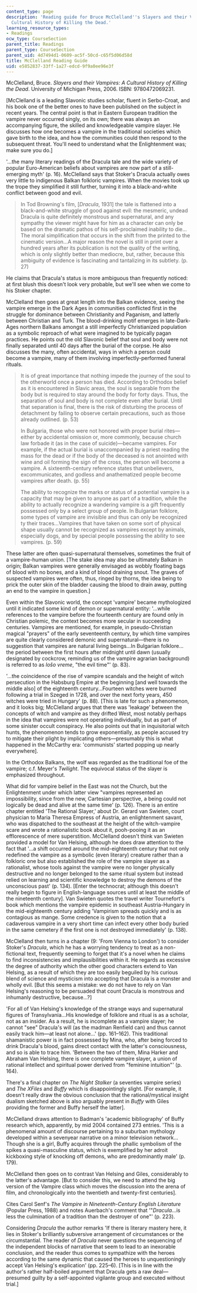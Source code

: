 ```yaml
---
content_type: page
description: 'Reading guide for Bruce McClelland''s Slayers and their Vampires: A
  Cultural History of Killing the Dead.'
learning_resource_types:
- Readings
ocw_type: CourseSection
parent_title: Readings
parent_type: CourseSection
parent_uid: 4d7494d1-0609-ac5f-50cd-c65f5d06d58d
title: McClelland Reading Guide
uid: e5852837-33ff-1a27-edcd-9f9a0ee96e3f
---
```


McClelland, Bruce. _Slayers and their Vampires: A Cultural History of Killing the Dead_. University of Michigan Press, 2006. ISBN: 9780472069231. 

\[McClelland is a leading Slavonic studies scholar, fluent in Serbo-Croat, and his book one of the better ones to have been published on the subject in recent years. The central point is that in Eastern European tradition the vampire never occurred singly, on its own; there was always an accompanying figure, the skilled and knowledgeable vampire slayer. He discusses how one becomes a vampire in the traditional societies which gave birth to the idea, and how the communities could then respond to the subsequent threat. You'll need to understand what the Enlightenment was; make sure you do.\]

'…the many literary readings of the Dracula tale and the wide variety of popular Euro-American beliefs about vampires are now part of a still-emerging myth' (p. 16). McClelland says that Stoker's Dracula actually owes very little to indigenous Balkan folkloric vampires. When the movies took up the trope they simplified it still further, turning it into a black-and-white conflict between good and evil.

> In Tod Browning's film, \[_Dracula_, 1931\] the tale is flattened into a black-and-white struggle of good against evil: the mesmeric, undead Dracula is quite definitely monstrous and supernatural, and any sympathy the viewer might have for him as a character can only be based on the dramatic pathos of his self-proclaimed inability to die…The moral simplification that occurs in the shift from the printed to the cinematic version…A major reason the novel is still in print over a hundred years after its publication is not the quality of the writing, which is only slightly better than mediocre, but, rather, because this ambiguity of evidence is fascinating and tantalizing in its subtlety. (p. 27)

He claims that Dracula's status is more ambiguous than frequently noticed: at first blush this doesn't look very probable, but we'll see when we come to his Stoker chapter.

McClelland then goes at great length into the Balkan evidence, seeing the vampire emerge in the Dark Ages in communities conflicted first in the struggle for dominance between Christianity and Paganism, and latterly between Christian and Turk. The blood-drinking motif emerges in late-Dark-Ages northern Balkans amongst a still imperfectly Christianized population as a symbolic reproach of what were imagined to be typically pagan practices. He points out the old Slavonic belief that soul and body were not finally separated until 40 days after the burial of the corpse. He also discusses the many, often accidental, ways in which a person could become a vampire, many of them involving imperfectly-performed funeral rituals.

> It is of great importance that nothing impede the journey of the soul to the otherworld once a person has died. According to Orthodox belief as it is encountered in Slavic areas, the soul is separable from the body but is required to stay around the body for forty days. Thus, the separation of soul and body is not complete even after burial. Until that separation is final, there is the risk of disturbing the process of detachment by failing to observe certain precautions, such as those already outlined. (p. 53)
> 
> In Bulgaria, those who were not honored with proper burial rites—either by accidental omission or, more commonly, because church law forbade it (as in the case of suicide)—became vampires. For example, if the actual burial is unaccompanied by a priest reading the mass for the dead or if the body of the deceased is not anointed with wine and oil forming the sign of the cross, the person will become a vampire. A sixteenth-century reference states that unbelievers, excommunicates, and godless and anathematized people become vampires after death. (p. 55)
> 
> The ability to recognize the marks or status of a potential vampire is a capacity that may be given to anyone as part of a tradition, while the ability to actually recognize a wandering vampire is a gift frequently possessed only by a select group of people. In Bulgarian folklore, some types of vampire are invisible and thus can only be recognized ty their traces…Vampires that have taken on some sort of physical shape usually cannot be recognized as vampires except by animals, especially dogs, and by special people possessing the ability to see vampires. (p. 59)

These latter are often quasi-supernatural themselves, sometimes the fruit of a vampire-human union. \[The stake idea may also be ultimately Balkan in origin; Balkan vampires were generally envisaged as wobbly floating bags of blood with no bones, and a kind of blood draining snout. The graves of suspected vampires were often, thus, ringed by thorns, the idea being to prick the outer skin of the bladder causing the blood to drain away, putting an end to the vampire in question.\]

Even within the Slavonic world, the concept 'vampire' became mythologized until it indicated some kind of demon or supernatural entity: '…while references to the vampire before the fourteenth century are found only in Christian polemic, the context becomes more secular in succeeding centuries. Vampires are mentioned, for example, in pseudo-Christian magical "prayers" of the early seventeenth century, by which time vampires are quite clearly considered demonic and supernatural—there is no suggestion that vampires are natural living beings…In Bulgarian folklore…the period between the first hours after midnight until dawn (usually designated by cockcrow, reminding us of the vampire agrarian background) is referred to as _lošo vreme_, "the evil time"' (p. 83).

'…the coincidence of the rise of vampire scandals and the height of witch persecution in the Habsburg Empire at the beginning \[and well towards the middle also\] of the eighteenth century…Fourteen witches were burned following a trial in Szeged in 1728, and over the next forty years, 450 witches were tried in Hungary' (p. 88). \[This is late for such a phenomenon, and it looks big; McClelland argues that there was 'leakage' between the concepts of witch and vampire as they drifted West, most notably perhaps in the idea that vampires were not operating individually, but as part of some sinister occult conspiracy. He also points out that in inquisitorial witch hunts, the phenomenon tends to grow exponentially, as people accused try to mitigate their plight by implicating others—presumably this is what happened in the McCarthy era: 'communists' started popping up nearly everywhere\].

In the Orthodox Balkans, the wolf was regarded as the traditional foe of the vampire; c.f. Meyer's _Twilight_. The equivocal status of the slayer is emphasized throughout.

What did for vampire belief in the East was not the Church, but the Enlightenment under which latter view "vampires represented an impossibility, since from the new, Cartesian perspective, a being could not logically be dead and alive at the same time' (p. 126). There is an entire chapter entitled 'The Rational Slayer,' about Dr. Gerard van Swieten, court physician to Maria Theresa Empress of Austria, an enlightenment savant, who was dispatched to the southeast at the height of the witch-vampire scare and wrote a rationalistic book about it, pooh-pooing it as an efflorescence of mere superstition. McClelland doesn't think van Swieten provided a model for Van Helsing, although he does draw attention to the fact that '…a shift occurred around the mid-eighteenth century that not only redefined the vampire as a symbolic (even literary) creature rather than a folkloric one but also established the role of the vampire slayer as a rationalist, whose tools against the vampire were no longer physically destructive and no longer belonged to the same ritual system but instead relied on learning and scientific knowledge to destroy the demons of the unconscious past' (p. 134). \[Enter the technocrat; although this doesn't really begin to figure in English-language sources until at least the middle of the nineteenth century\]. Van Swieten quotes the travel writer Tournefort's book which mentions the vampire epidemic in southeast Austria-Hungary in the mid-eighteenth century adding 'Vampirism spreads quickly and is as contagious as mange. Some credence is given to the notion that a cadaverous vampire in a very short time can infect every other body buried in the same cemetery if the first one is not destroyed immediately' (p. 138).

McClelland then turns in a chapter (9: 'From Vienna to London') to consider Stoker's _Dracula_, which he has a worrying tendency to treat as a non-fictional text, frequently seeming to forget that it's a novel when he claims to find inconsistencies and implausibilities within it. He regards as excessive the degree of authority which the other good characters extend to Van Helsing, as a result of which they are too easily beguiled by his curious blend of science and mysticism into accepting that Dracula is a monster and wholly evil. \[But this seems a mistake: we do not have to rely on Van Helsing's reasoning to be persuaded that count Dracula is monstrous and inhumanly destructive, because…?\]

'For all of Van Helsing's knowledge of the strange ways and supernatural figures of Transylvania…His knowledge of folklore and ritual is as a scholar, not as an insider. As a result, he is incomplete as a vampire slayer; he cannot "see" Dracula's will (as the madman Renfield can) and thus cannot easily track him—at least not alone…' (pp. 161–162). This traditional shamanistic power is in fact possessed by Mina, who, after being forced to drink Dracula's blood, gains direct contact with the latter's consciousness, and so is able to trace him. 'Between the two of them, Mina Harker and Abraham Van Helsing, there is one complete vampire slayer, a union of rational intellect and spiritual power derived from "feminine intuition"' (p. 164).

There's a final chapter on _The Night Stalker_ (a seventies vampire series) and _The XFiles_ and _Buffy_ which is disappointingly slight. \[For example, it doesn't really draw the obvious conclusion that the rational/mystical insight dualism sketched above is also arguably present in _Buffy_ with Giles providing the former and Buffy herself the latter\].

McClelland draws attention to Badman's 'academic bibliography' of Buffy research which, apparently, by mid 2004 contained 273 entries. 'This is a phenomenal amount of discourse pertaining to a suburban mythology developed within a sevenyear narrative on a minor television network…Though she is a girl, Buffy acquires through the phallic symbolism of the spikes a quasi-masculine status, which is exemplified by her adroit kickboxing style of knocking off demons, who are predominantly male' (p. 179).

McClelland then goes on to contrast Van Helsing and Giles, considerably to the latter's advantage. \[But to consider this, we need to attend the big version of the Vampire class which moves the discussion into the arena of film, and chronologically into the twentieth and twenty-first centuries\].

Cites Carol Senf's _The Vampire in Nineteenth-Century English Literature_ (Popular Press, 1988) and notes Auerbach's comment that '"_Dracula_…is less the culmination of a tradition than the destroyer of one"' (p. 223).

Considering _Dracula_ the author remarks 'If there is literary mastery here, it lies in Stoker's brilliantly subversive arrangement of circumstances or the circumstantial. The reader of _Dracula_ never questions the sequencing of the independent blocks of narrative that seem to lead to an inexorable conclusion, and the reader thus comes to sympathize with the heroes according to the same dynamic that caused the heroes to unquestioningly accept Van Helsing's explication' (pp. 225–6). \[This is in line with the author's rather half-boiled argument that Dracula gets a raw deal—presumed guilty by a self-appointed vigilante group and executed without trial.\]